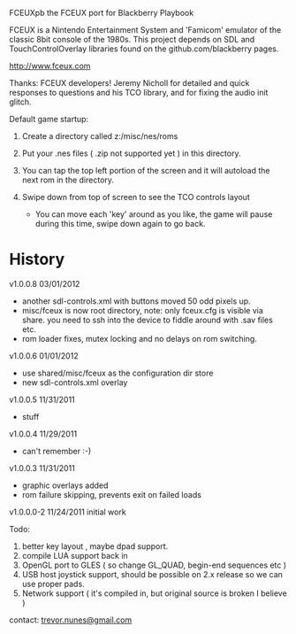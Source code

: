 FCEUXpb the FCEUX port for Blackberry Playbook  

FCEUX is a Nintendo Entertainment System and 'Famicom' emulator of the classic 8bit console of the 1980s.  This project depends on SDL and TouchControlOverlay libraries found on the github.com/blackberry pages. 

http://www.fceux.com

Thanks:  FCEUX developers! 
         Jeremy Nicholl for detailed and quick responses to questions and his TCO library, and for fixing the audio init glitch.
         
Default game startup:

1. Create a directory called z:/misc/nes/roms 

2. Put your .nes files ( .zip not supported yet ) in this directory.
   
3. You can tap the top left portion of the screen and it will autoload the next rom in the directory.  

4. Swipe down from top of screen to see the TCO controls layout
   - You can move each 'key' around as you like, the game will pause during this time, swipe down again to go back.

         


History
===========================================
v1.0.0.8 03/01/2012
- another sdl-controls.xml with buttons moved 50 odd pixels up.
- misc/fceux is now root directory, note: only fceux.cfg is visible via share.
  you need to ssh into the device to fiddle around with .sav files etc.
- rom loader fixes, mutex locking and no delays on rom switching.


v1.0.0.6 01/01/2012

- use shared/misc/fceux as the configuration dir store
- new sdl-controls.xml overlay

v1.0.0.5 11/31/2011
- stuff

v1.0.0.4  11/29/2011
- can't remember :-)

v1.0.0.3  11/31/2011

- graphic overlays added
- rom failure skipping, prevents exit on failed loads



v1.0.0.0-2  11/24/2011 initial work


Todo:

1. better key layout , maybe dpad support.
2. compile LUA support back in
3. OpenGL port to GLES ( so change GL_QUAD, begin-end sequences etc )
4. USB host joystick support, should be possible on 2.x release so we can use proper pads.
5. Network support ( it's compiled in, but original source is broken I believe )
 
 
contact: trevor.nunes@gmail.com
 
 
 
